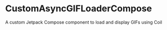 # CustomAsyncGIFLoaderCompose
A custom Jetpack Compose component to load and display GIFs using Coil
